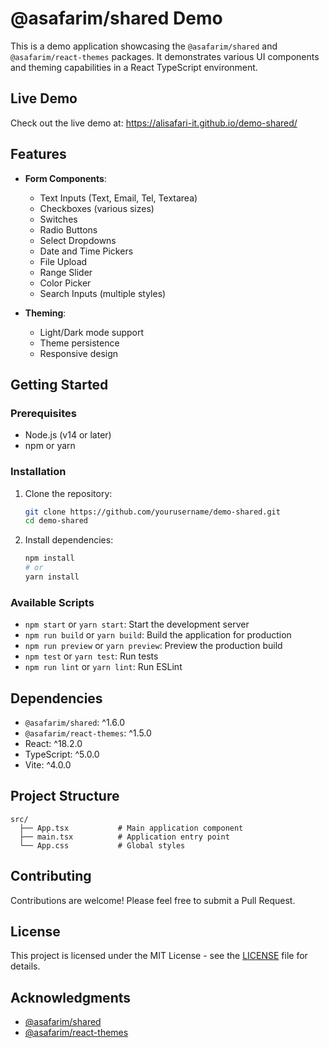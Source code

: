 # @asafarim/shared Demo

This is a demo application showcasing the `@asafarim/shared` and `@asafarim/react-themes` packages. It demonstrates various UI components and theming capabilities in a React TypeScript environment.

## Live Demo

Check out the live demo at: https://alisafari-it.github.io/demo-shared/

## Features

- **Form Components**:
  - Text Inputs (Text, Email, Tel, Textarea)
  - Checkboxes (various sizes)
  - Switches
  - Radio Buttons
  - Select Dropdowns
  - Date and Time Pickers
  - File Upload
  - Range Slider
  - Color Picker
  - Search Inputs (multiple styles)
  
- **Theming**:
  - Light/Dark mode support
  - Theme persistence
  - Responsive design

## Getting Started

### Prerequisites

- Node.js (v14 or later)
- npm or yarn

### Installation

1. Clone the repository:
   ```bash
   git clone https://github.com/yourusername/demo-shared.git
   cd demo-shared
   ```

2. Install dependencies:
   ```bash
   npm install
   # or
   yarn install
   ```

### Available Scripts

- `npm start` or `yarn start`: Start the development server
- `npm run build` or `yarn build`: Build the application for production
- `npm run preview` or `yarn preview`: Preview the production build
- `npm test` or `yarn test`: Run tests
- `npm run lint` or `yarn lint`: Run ESLint

## Dependencies

- `@asafarim/shared`: ^1.6.0
- `@asafarim/react-themes`: ^1.5.0
- React: ^18.2.0
- TypeScript: ^5.0.0
- Vite: ^4.0.0

## Project Structure

```
src/
  ├── App.tsx           # Main application component
  ├── main.tsx          # Application entry point
  └── App.css           # Global styles
```

## Contributing

Contributions are welcome! Please feel free to submit a Pull Request.

## License

This project is licensed under the MIT License - see the [LICENSE](LICENSE) file for details.

## Acknowledgments

- [@asafarim/shared](https://www.npmjs.com/package/@asafarim/shared)
- [@asafarim/react-themes](https://www.npmjs.com/package/@asafarim/react-themes)
